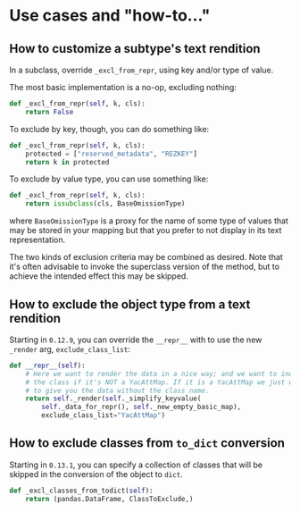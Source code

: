 # Use cases and "how-to..."

## How to customize a subtype's text rendition
In a subclass, override `_excl_from_repr`, using key and/or type of value.

The most basic implementation is a no-op, excluding nothing:
```python
def _excl_from_repr(self, k, cls):
    return False
```

To exclude by key, though, you can do something like:
```python
def _excl_from_repr(self, k, cls):
    protected = ["reserved_metadata", "REZKEY"]
    return k in protected
```

To exclude by value type, you can use something like:
```python
def _excl_from_repr(self, k, cls):
    return issubclass(cls, BaseOmissionType)
```
where `BaseOmissionType` is a proxy for the name of some type of values that may
be stored in your mapping but that you prefer to not display in its text representation.

The two kinds of exclusion criteria may be combined as desired.
Note that it's often advisable to invoke the superclass version of the method,
but to achieve the intended effect this may be skipped.


## How to exclude the object type from a text rendition

Starting in `0.12.9`, you can override the `__repr__` with to use the new `_render` arg, `exclude_class_list`:

```python
def __repr__(self):
    # Here we want to render the data in a nice way; and we want to indicate
    # the class if it's NOT a YacAttMap. If it is a YacAttMap we just want
    # to give you the data without the class name.
    return self._render(self._simplify_keyvalue(
        self._data_for_repr(), self._new_empty_basic_map),
        exclude_class_list="YacAttMap")
```

## How to exclude classes from `to_dict` conversion

Starting in `0.13.1`, you can specify a collection of classes that will be skipped in the conversion of the object to `dict`.

```python
def _excl_classes_from_todict(self):
    return (pandas.DataFrame, ClassToExclude,)
```
